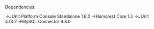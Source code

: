 Dependencies:

->JUnit Platform Console Standalone 1.8.0
->Hamcrest Core 1.3
->JUnit 4.13.2
->MySQL Connector 9.3.0

